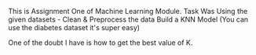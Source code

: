This is Assignment One of Machine Learning Module. Task Was
Using the given datasets -
Clean & Preprocess the data
Build a KNN Model (You can use the diabetes dataset it's super easy)

One of the doubt I have is how to get the best value of K.
